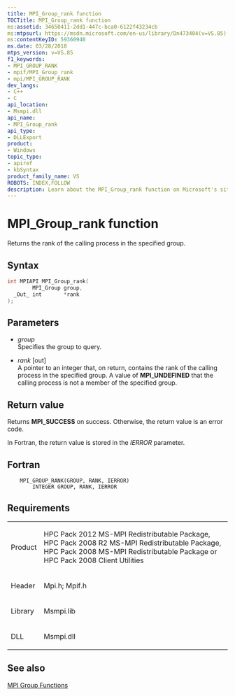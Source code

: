 ```yaml
---
title: MPI_Group_rank function
TOCTitle: MPI_Group_rank function
ms:assetid: 34650411-2dd1-447c-bca0-6122f43234cb
ms:mtpsurl: https://msdn.microsoft.com/en-us/library/Dn473404(v=VS.85)
ms:contentKeyID: 59360940
ms.date: 03/28/2018
mtps_version: v=VS.85
f1_keywords:
- MPI_GROUP_RANK
- mpif/MPI_Group_rank
- mpi/MPI_GROUP_RANK
dev_langs:
- C++
- C
api_location:
- Msmpi.dll
api_name:
- MPI_Group_rank
api_type:
- DLLExport
product:
- Windows
topic_type:
- apiref
- kbSyntax
product_family_name: VS
ROBOTS: INDEX,FOLLOW
description: Learn about the MPI_Group_rank function on Microsoft's site. Understand its syntax, parameters, return value, and related MPI Group Functions.
---
```


# MPI\_Group\_rank function

Returns the rank of the calling process in the specified group.

## Syntax

``` c++
int MPIAPI MPI_Group_rank(
        MPI_Group group,
  _Out_ int       *rank
);
```

## Parameters

  - *group*  
    Specifies the group to query.

  - *rank* \[out\]  
    A pointer to an integer that, on return, contains the rank of the calling process in the specified group. A value of **MPI\_UNDEFINED** that the calling process is not a member of the specified group.

## Return value

Returns **MPI\_SUCCESS** on success. Otherwise, the return value is an error code.

In Fortran, the return value is stored in the *IERROR* parameter.

## Fortran

``` FORTRAN
    MPI_GROUP_RANK(GROUP, RANK, IERROR)
        INTEGER GROUP, RANK, IERROR 
```

## Requirements

<table>
<colgroup>
<col  />
<col  />
</colgroup>
<tbody>
<tr class="odd">
<td><p>Product</p></td>
<td><p>HPC Pack 2012 MS-MPI Redistributable Package, HPC Pack 2008 R2 MS-MPI Redistributable Package, HPC Pack 2008 MS-MPI Redistributable Package or HPC Pack 2008 Client Utilities</p></td>
</tr>
<tr class="even">
<td><p>Header</p></td>
<td>Mpi.h;
Mpif.h</td>
</tr>
<tr class="odd">
<td><p>Library</p></td>
<td>Msmpi.lib</td>
</tr>
<tr class="even">
<td><p>DLL</p></td>
<td>Msmpi.dll</td>
</tr>
</tbody>
</table>


## See also

[MPI Group Functions](mpi-group-functions.md)

